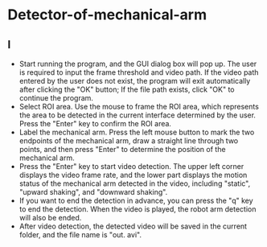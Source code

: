 # Detector-of-mechanical-arm

## I
- Start running the program, and the GUI dialog box will pop up. The user is required to input the frame threshold and video path. If the video path entered by the user does not exist, the program will exit automatically after clicking the "OK" button; If the file path exists, click "OK" to continue the program.
- Select ROI area. Use the mouse to frame the ROI area, which represents the area to be detected in the current interface determined by the user. Press the "Enter" key to confirm the ROI area.
- Label the mechanical arm. Press the left mouse button to mark the two endpoints of the mechanical arm, draw a straight line through two points, and then press "Enter" to determine the position of the mechanical arm.
- Press the "Enter" key to start video detection. The upper left corner displays the video frame rate, and the lower part displays the motion status of the mechanical arm detected in the video, including "static", "upward shaking", and "downward shaking".
- If you want to end the detection in advance, you can press the "q" key to end the detection. When the video is played, the robot arm detection will also be ended.
- After video detection, the detected video will be saved in the current folder, and the file name is "out. avi".
